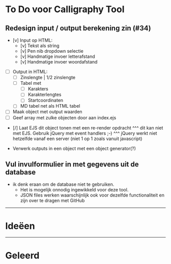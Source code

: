 # To Do voor Calligraphy Tool

## Redesign input / output berekening zin (#34)

- [v] Input op HTML:
  - [v] Tekst als string
  - [v] Pen nib dropdown selectie
  - [v] Handmatige invoer letterafstand
  - [v] Handmatige invoer woordafstand
- [ ] Output in HTML:
  - [ ] Zinslengte | 1/2 zinslengte
  - [ ] Tabel met <!-- Kan een array van objecten zijn, ipv HTML. Dan met EJS uitwerken tot tabel -->
    - [ ] Karakters
    - [ ] Karakterlengtes
    - [ ] Startcoordinaten
  - [ ] MD tabel net als HTML tabel

- [ ] Maak object met output waarden
- [ ] Geef array met zulke objecten door aan index.ejs
- [/] Laat EJS dit object tonen met een re-render opdracht
  ^^^ dit kan niet met EJS. Gebruik jQuery met event handlers ;-)
  ^^^ jQuery werkt niet hetzelfde vanaf een server (niet 1 op 1 zoals vanuit javascript)

- Verwerk outputs in een object met een object generator(?)

## Vul invulformulier in met gegevens uit de database

- ik denk eraan om de database niet te gebruiken.
  - Het is mogelijk onnodig ingewikkeld voor deze tool.
  - JSON files werken waarschijnlijk ook voor dezelfde functionaliteit en zijn over te dragen met GitHub

-----------

# Ideëen



------

# Geleerd
